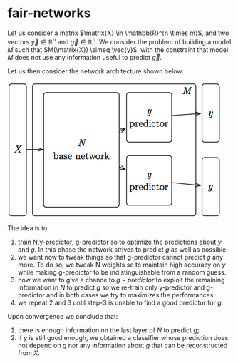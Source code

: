 # fair-networks

Let us consider a matrix $\matrix{X} \in \mathbb{R}^{n \times m}$, and two vectors $\vec{y} \in \mathbb{R}^n$ and $\vec{g} \in \mathbb{R}^n$. We consider the problem of building a model $M$ such that $M(\matrix{X}) \simeq \vec{y}$, with the constraint that model $M$ does not use any information useful to predict $\vec{g}$.

Let us then consider the network architecture shown below:

<img src="fair-network-img.png">

The idea is to:

1. train N,y-predictor, g-predictor so to optimize the predictions about $y$ and $g$. In this phase the network strives to predict $g$ as well as possible.
2. we want now to tweak things so that g-predictor cannot predict $g$ any more. To do so, we tweak N weights so to maintain high accuracy on $y$ while making g-predictor to be indistinguishable from a random guess.
3. now we want to give a chance to $g-predictor$ to exploit the remaining information in $N$ to predict $g$ so we re-train only y-predictor and g-predictor and in both cases we try to maximizes the performances.
4. we repeat 2 and 3 until step-3 is unable to find a good predictor for $g$.

Upon convergence we conclude that:

1. there is enough information on the last layer of $N$ to predict $g$;
2. if $y$ is still good enough, we obtained a classifier whose prediction does not depend on $g$ nor any information about $g$ that can be reconstructed from $X$.
